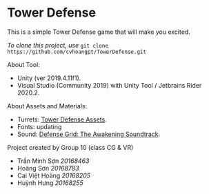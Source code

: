 # Tower Defense
This is a simple Tower Defense game that will make you excited.

*To clone this project, use* `git clone https://github.com/cvhoangpt/TowerDefense.git`

About Tool:
- Unity (ver 2019.4.11f1).
- Visual Studio (Community 2019) with Unity Tool / Jetbrains Rider 2020.2.

About Assets and Materials: 
- Turrets: [Tower Defense Assets](https://devassets.com/assets/tower-defense-assets/).
- Fonts: updating
- Sound: [Defense Grid: The Awakening Soundtrack](https://www.youtube.com/playlist?list=PLhrK8zP7p2c724-PgbRoRXzAeq8gHdgtf).

Project created by Group 10 (class CG & VR)
- Trần Minh Sơn *20168463*
- Hoàng Sơn *20168783*
- Cai Việt Hoàng *20168205*
- Huỳnh Hưng *20168255*